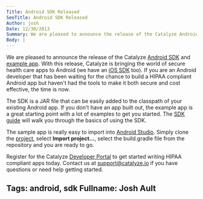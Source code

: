 ```yaml
---
Title: Android SDK Released
SeoTitle: Android SDK Released
Author: josh
Date: 12/30/2013
Summary: We are pleased to announce the release of the Catalyze Android SDK & sample apps.
Body: |
---
```

We are pleased to announce the release of the Catalyze [Android SDK](https://dashboard.catalyze.io/resources) and [example app](https://github.com/catalyzeio/ExampleAndroidApp). With this release, Catalyze is bringing the world of secure health care apps to Android (we have an [iOS SDK](https://github.com/catalyzeio/catalyze-ios-sdk) too). If you are an Android developer that has been waiting for the chance to build a HIPAA compliant Android app but haven't had the tools to make it both secure and cost effective, the time is now.

The SDK is a JAR file that can be easily added to the classpath of your existing Android app. If you don't have an app built out, the example app is a great starting point with a lot of examples to get you started. The [SDK guide](https://github.com/catalyzeio/ExampleAndroidApp/blob/master/guide.md) will walk you through the basics of using the SDK.

The sample app is really easy to import into [Android Studio](http://developer.android.com/sdk/installing/studio.html). Simply clone the [project](https://github.com/catalyzeio/ExampleAndroidApp), select **Import project...**, select the build.gradle file from the repository and you are ready to go.

Register for the Catalyze [Developer Portal](http://developer.catalyze.io/sign-up) to get started writing HIPAA compliant apps today. Contact us at [support@catalyze.io](mailto:support@catalyze.io ) if you have questions or need help getting started.

Tags: android, sdk
Fullname: Josh Ault
---
